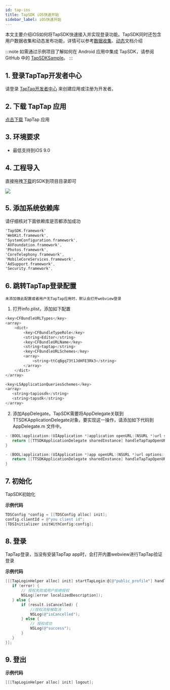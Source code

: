 ```yaml
---
id: tap-ios
title: TapSDK iOS快速开始
sidebar_label: iOS快速开始
---
```


本文主要介绍iOS如何将TapSDK快速接入并实现登录功能。TapSDK同时还包含用户数据收集和动态发布功能，详情可以参考[数据收集](./tap-fun-db)、[动态](./tap-fun-moment)文档介绍

:::note
如需通过示例项目了解如何在 Android 应用中集成 TapSDK，请参阅 GitHub 中的 [TapSDKSample](https://github.com/xindong/TapSDKDemoAndroid)。
:::

## 1. 登录TapTap开发者中心
请登录 [TapTap开发者中心](#) 来创建应用或注册为开发者。

## 2. 下载 TapTap 应用
[点击下载](#) TapTap 应用

## 3. 环境要求
- 最低支持到iOS 9.0  

## 4. 工程导入
<!-- ### 方式一、自动导入(推荐pod集成)  

1. 安装 CocoaPods
在终端窗口中输入如下命令（需要提前在 Mac 中安装 Ruby 环境）：
```bash
sudo gem install cocoapods
```
2. 创建 Podfile 文件  
进入项目所在路径，输入以下命令行之后项目路径下会出现一个 Podfile 文件。
```bash
pod init
```
3. 编辑 Podfile 文件  
```objectivec
target 'App' do
  pod 'TapSDK', :podspec => '../'
  end
```
4. 安装SDk并更新  

安装  
```objectivec
pod install
```  

&nbsp;更新   
```objectivec
pod update
``` -->

<!-- ### 方式二、手动导入 -->
直接拖拽[下载](#)的SDK到项目目录即可  

![](https://qnblog.ijemy.com/xd_ios_importsdk.png)


## 5. 添加系统依赖库
请仔细核对下面依赖库是否都添加成功   
```objectivec
'TapSDK.framework'
'WebKit.framework',
'SystemConfiguration.framework',
'AVFoundation.framework',
'Photos.framework',
'CoreTelephony.framework',
'MobileCoreServices.framework',
'AdSupport.framework',
'Security.framework',
```  

## 6. 跳转TapTap登录配置
`未添加做此配置或者用户无TapTap应用时，默认会打开webview登录`  
1. 打开info.plist，添加如下配置

```objectivec
<key>CFBundleURLTypes</key>
<array>
    <dict>
        <key>CFBundleTypeRole</key>
        <string>Editor</string>
        <key>CFBundleURLName</key>
        <string>taptap</string>
        <key>CFBundleURLSchemes</key>
        <array>
            <string>ttCqBgq73t1JdHFE3Rk3</string>
        </array>
    </dict>
</array>

<key>LSApplicationQueriesSchemes</key>
<array>
   <string>tapiosdk</string>
   <string>tapsdk</string>
</array>
```

2. 添加AppDelegate。TapSDK需要将AppDelegate关联到TTSDKApplicationDelegate对象，要实现这一操作，请添加如下代码到 AppDelegate.m 文件中。

```objectivec
- (BOOL)application:(UIApplication *)application openURL:(NSURL *)url sourceApplication:(NSString *)sourceApplication annotation:(id)annotation {
   return [[TTSDKApplicationDelegate sharedInstance] handleTapTapOpenURL:url];
}

- (BOOL)application:(UIApplication *)app openURL:(NSURL *)url options:(NSDictionary<UIApplicationOpenURLOptionsKey,id> *)options {
   return [[TTSDKApplicationDelegate sharedInstance] handleTapTapOpenURL:url];
}
```

## 7. 初始化
TapSDK初始化  

**示例代码**
```objectivec
TDSConfig *config = [[TDSConfig alloc] init];
config.clientId = @"you client id";
[TDSInitializer initWithConfig:config];
```

## 8. 登录
TapTap登录，当没有安装TapTap app时，会打开内置webview进行TapTap验证登录  

**示例代码**  
```objectivec
[[[TapLoginHelper alloc] init] startTapLogin:@[@"public_profile"] handler:^(TTSDKLoginResult *result, NSError *error) {
   if (error) {
       // 授权失败或用户拒绝授权
       NSLog([error localizedDescription]);
   } else {
       if (result.isCancelled) {
           //授权流程被取消
           NSLog(@"isCancelled");
       } else {
           // 授权成功
           NSLog(@"success");
       }
   }
}];
```
## 9. 登出
**示例代码**  
```objectivec
[[[TapLoginHelper alloc] init] logout];
```
